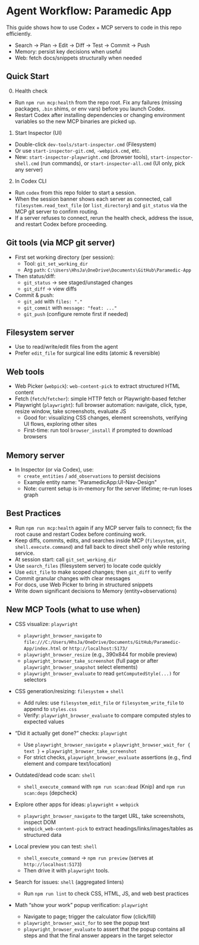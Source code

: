 # Agent Workflow: Paramedic App

This guide shows how to use Codex + MCP servers to code in this repo efficiently.

- Search → Plan → Edit → Diff → Test → Commit → Push
- Memory: persist key decisions when useful
- Web: fetch docs/snippets structurally when needed

## Quick Start

0) Health check
- Run `npm run mcp:health` from the repo root. Fix any failures (missing packages, `.bin` shims, or env vars) before you launch Codex.
- Restart Codex after installing dependencies or changing environment variables so the new MCP binaries are picked up.

1) Start Inspector (UI)
- Double-click `dev-tools/start-inspector.cmd` (Filesystem)
- Or use `start-inspector-git.cmd`, `-webpick.cmd`, etc.
- New: `start-inspector-playwright.cmd` (browser tools), `start-inspector-shell.cmd` (run commands), or `start-inspector-all.cmd` (UI only, pick any server)

2) In Codex CLI
- Run `codex` from this repo folder to start a session.
- When the session banner shows each server as connected, call `filesystem.read_text_file` (or `list_directory`) and `git_status` via the MCP git server to confirm routing.
- If a server refuses to connect, rerun the health check, address the issue, and restart Codex before proceeding.

## Git tools (via MCP git server)
- First set working directory (per session):
  - Tool: `git_set_working_dir`
  - Arg `path`: `C:\Users\HhsJa\OneDrive\Documents\GitHub\Paramedic-App`
- Then status/diff:
  - `git_status` → see staged/unstaged changes
  - `git_diff` → view diffs
- Commit & push:
  - `git_add` with `files: "."`
  - `git_commit` with `message: "feat: ..."`
  - `git_push` (configure remote first if needed)

## Filesystem server
- Use to read/write/edit files from the agent
- Prefer `edit_file` for surgical line edits (atomic & reversible)

## Web tools
- Web Picker (`webpick`): `web-content-pick` to extract structured HTML content
- Fetch (`fetch`/`fetcher`): simple HTTP fetch or Playwright-based fetcher
- Playwright (`playwright`): full browser automation: navigate, click, type, resize window, take screenshots, evaluate JS
  - Good for: visualizing CSS changes, element screenshots, verifying UI flows, exploring other sites
  - First-time: run tool `browser_install` if prompted to download browsers

## Memory server
- In Inspector (or via Codex), use:
  - `create_entities` / `add_observations` to persist decisions
  - Example entity name: "ParamedicApp:UI-Nav-Design"
  - Note: current setup is in-memory for the server lifetime; re-run loses graph

## Best Practices

- Run `npm run mcp:health` again if any MCP server fails to connect; fix the root cause and restart Codex before continuing work.
- Keep diffs, commits, edits, and searches inside MCP (`filesystem`, `git`, `shell.execute.command`) and fall back to direct shell only while restoring service.
- At session start: call `git_set_working_dir`
- Use `search_files` (filesystem server) to locate code quickly
- Use `edit_file` to make scoped changes; then `git_diff` to verify
- Commit granular changes with clear messages
- For docs, use Web Picker to bring in structured snippets
- Write down significant decisions to Memory (entity+observations)

## New MCP Tools (what to use when)

- CSS visualize: `playwright`
  - `playwright_browser_navigate` to `file:///C:/Users/HhsJa/OneDrive/Documents/GitHub/Paramedic-App/index.html` or `http://localhost:5173/`
  - `playwright_browser_resize` (e.g., 390x844 for mobile preview)
  - `playwright_browser_take_screenshot` (full page or after `playwright_browser_snapshot` select elements)
  - `playwright_browser_evaluate` to read `getComputedStyle(...)` for selectors

- CSS generation/resizing: `filesystem` + `shell`
  - Add rules: use `filesystem_edit_file` or `filesystem_write_file` to append to `styles.css`
  - Verify: `playwright_browser_evaluate` to compare computed styles to expected values

- “Did it actually get done?” checks: `playwright`
  - Use `playwright_browser_navigate` + `playwright_browser_wait_for { text }` + `playwright_browser_take_screenshot`
  - For strict checks, `playwright_browser_evaluate` assertions (e.g., find element and compare text/location)

- Outdated/dead code scan: `shell`
  - `shell_execute_command` with `npm run scan:dead` (Knip) and `npm run scan:deps` (depcheck)

- Explore other apps for ideas: `playwright` + `webpick`
  - `playwright_browser_navigate` to the target URL, take screenshots, inspect DOM
  - `webpick_web-content-pick` to extract headings/links/images/tables as structured data

- Local preview you can test: `shell`
  - `shell_execute_command` → `npm run preview` (serves at `http://localhost:5173`)
  - Then drive it with `playwright` tools.

- Search for issues: `shell` (aggregated linters)
  - Run `npm run lint` to check CSS, HTML, JS, and web best practices

- Math “show your work” popup verification: `playwright`
  - Navigate to page; trigger the calculator flow (click/fill)
  - `playwright_browser_wait_for` to see the popup text
  - `playwright_browser_evaluate` to assert that the popup contains all steps and that the final answer appears in the target selector
